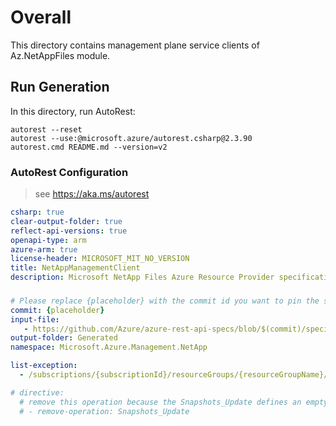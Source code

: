 # Overall
This directory contains management plane service clients of Az.NetAppFiles module.

## Run Generation
In this directory, run AutoRest:
```
autorest --reset
autorest --use:@microsoft.azure/autorest.csharp@2.3.90
autorest.cmd README.md --version=v2
```

### AutoRest Configuration
> see https://aka.ms/autorest
``` yaml
csharp: true
clear-output-folder: true
reflect-api-versions: true
openapi-type: arm
azure-arm: true
license-header: MICROSOFT_MIT_NO_VERSION
title: NetAppManagementClient
description: Microsoft NetApp Files Azure Resource Provider specification
```


###
``` yaml
# Please replace {placeholder} with the commit id you want to pin the swagger to.
commit: {placeholder}
input-file:
   - https://github.com/Azure/azure-rest-api-specs/blob/$(commit)/specification/netapp/resource-manager/Microsoft.NetApp/stable/2022-09-01/netapp.json
output-folder: Generated
namespace: Microsoft.Azure.Management.NetApp

list-exception:
  - /subscriptions/{subscriptionId}/resourceGroups/{resourceGroupName}/providers/Microsoft.NetApp/netAppAccounts/{accountName}/volumeGroups/{volumeGroupName}

# directive:
  # remove this operation because the Snapshots_Update defines an empty object
  # - remove-operation: Snapshots_Update
```